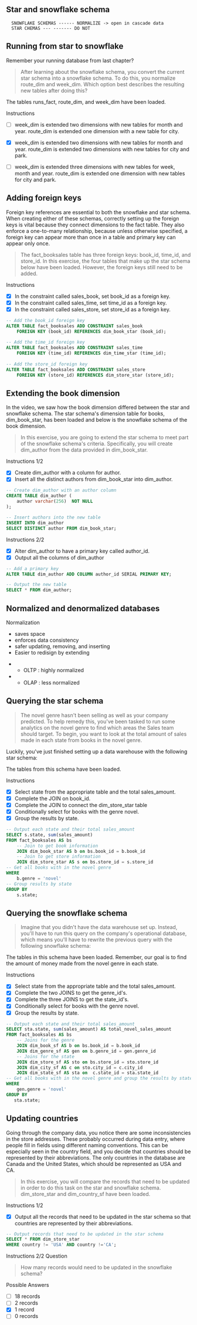 ## Star and snowflake schema

      SNOWFLAKE SCHEMAS ------ NORMALIZE -> open in cascade data 
      STAR CHEMAS --- ------- DO NOT
## Running from star to snowflake

Remember your running database from last chapter? 

> After learning about the snowflake schema, you convert the current star schema into a snowflake schema. 
  To do this, you normalize route_dim and week_dim. 
  Which option best describes the resulting new tables after doing this?

The tables runs_fact, route_dim, and week_dim have been loaded.

Instructions
  - [ ] week_dim is extended two dimensions with new tables for month and year. route_dim is extended one dimension with a new table for city.
  - [x] week_dim is extended two dimensions with new tables for month and year. route_dim is extended two dimensions with new tables for city and park.
  - [ ] week_dim is extended three dimensions with new tables for week, month and year. route_dim is extended one dimension with new tables for city and park.


## Adding foreign keys

Foreign key references are essential to both the snowflake and star schema. When creating either of these schemas, correctly setting up the foreign 
keys is vital because they connect dimensions to the fact table. They also enforce a one-to-many relationship, because unless otherwise specified, a foreign key
can appear more than once in a table and primary key can appear only once.

> The fact_booksales table has three foreign keys: book_id, time_id, and store_id. In this exercise, the four tables that make up the star schema below have been 
  loaded. However, the foreign keys still need to be added. 

Instructions

- [x] In the constraint called sales_book, set book_id as a foreign key.
- [x] In the constraint called sales_time, set time_id as a foreign key.
- [x] In the constraint called sales_store, set store_id as a foreign key.

```sql
-- Add the book_id foreign key
ALTER TABLE fact_booksales ADD CONSTRAINT sales_book
    FOREIGN KEY (book_id) REFERENCES dim_book_star (book_id);
    
-- Add the time_id foreign key
ALTER TABLE fact_booksales ADD CONSTRAINT sales_time
    FOREIGN KEY (time_id) REFERENCES dim_time_star (time_id);
    
-- Add the store_id foreign key
ALTER TABLE fact_booksales ADD CONSTRAINT sales_store
    FOREIGN KEY (store_id) REFERENCES dim_store_star (store_id);
```

## Extending the book dimension
In the video, we saw how the book dimension differed between the star and snowflake schema. The star schema's dimension table for books, dim_book_star, has been loaded and below is the snowflake schema of the book dimension. 

> In this exercise, you are going to extend the star schema to meet part of the snowflake schema's criteria. Specifically, you will create dim_author from the data       provided in dim_book_star.

Instructions 1/2
- [x] Create dim_author with a column for author.
- [x] Insert all the distinct authors from dim_book_star into dim_author.

```sql
-- Create dim_author with an author column
CREATE TABLE dim_author (
    author varchar(256)  NOT NULL
);

-- Insert authors into the new table
INSERT INTO dim_author
SELECT DISTINCT author FROM dim_book_star;
```
Instructions 2/2
- [x] Alter dim_author to have a primary key called author_id.
- [x] Output all the columns of dim_author
```sql
-- Add a primary key 
ALTER TABLE dim_author ADD COLUMN author_id SERIAL PRIMARY KEY;

-- Output the new table
SELECT * FROM dim_author;
```
## Normalized and denormalized databases
      
Normalization 
* saves space
* enforces data consistency
* safer updating, removing, and inserting
* Easier to redisign by extending    
- - OLTP : highly normalized
- - OLAP : less normalized

## Querying the star schema

> The novel genre hasn't been selling as well as your company predicted. To help remedy this, you've been tasked to run some analytics on the novel genre to find which   areas the Sales team should target. To begin, you want to look at the total amount of sales made in each state from books in the novel genre.

Luckily, you've just finished setting up a data warehouse with the following star schema:

The tables from this schema have been loaded.

Instructions

- [x] Select state from the appropriate table and the total sales_amount.
- [x] Complete the JOIN on book_id.
- [x] Complete the JOIN to connect the dim_store_star table
- [x] Conditionally select for books with the genre novel.
- [x] Group the results by state.
```sql
-- Output each state and their total sales_amount
SELECT s.state, sum(sales_amount)
FROM fact_booksales AS bs
	-- Join to get book information
    JOIN dim_book_star AS b on bs.book_id = b.book_id
	-- Join to get store information
    JOIN dim_store_star AS s on bs.store_id = s.store_id
-- Get all books with in the novel genre
WHERE  
    b.genre = 'novel'
-- Group results by state
GROUP BY
    s.state;
```
## Querying the snowflake schema

> Imagine that you didn't have the data warehouse set up. Instead, you'll have to run this query on the company's operational database, which means you'll have to       rewrite the previous query with the following snowflake schema:

The tables in this schema have been loaded. Remember, our goal is to find the amount of money made from the novel genre in each state.

Instructions

- [x] Select state from the appropriate table and the total sales_amount.
- [x] Complete the two JOINS to get the genre_id's.
- [x] Complete the three JOINS to get the state_id's.
- [x] Conditionally select for books with the genre novel.
- [x] Group the results by state.
```sql
-- Output each state and their total sales_amount
SELECT sta.state, sum(sales_amount) AS total_novel_sales_amount
FROM fact_booksales AS bs
    -- Joins for the genre
    JOIN dim_book_sf AS b on bs.book_id = b.book_id
    JOIN dim_genre_sf AS gen on b.genre_id = gen.genre_id
    -- Joins for the state 
    JOIN dim_store_sf AS sto on bs.store_id = sto.store_id 
    JOIN dim_city_sf AS c on sto.city_id = c.city_id
	JOIN dim_state_sf AS sta on  c.state_id = sta.state_id
-- Get all books with in the novel genre and group the results by state
WHERE  
    gen.genre = 'novel'
GROUP BY
   sta.state;
```
## Updating countries
Going through the company data, you notice there are some inconsistencies in the store addresses. These probably occurred during data entry, where people fill in fields using different naming conventions. This can be especially seen in the country field, and you decide that countries should be represented by their abbreviations. The only countries in the database are Canada and the United States, which should be represented as USA and CA.

> In this exercise, you will compare the records that need to be updated in order to do this task on the star and snowflake schema. dim_store_star and dim_country_sf     have been loaded.

Instructions 1/2
- [x] Output all the records that need to be updated in the star schema so that countries are represented by their abbreviations.
```sql
-- Output records that need to be updated in the star schema
SELECT * FROM dim_store_star 
WHERE country != 'USA' AND country !='CA';
```
Instructions 2/2
Question
> How many records would need to be updated in the snowflake schema?

Possible Answers
- [ ] 18 records
- [ ] 2 records
- [x] 1 record
- [ ] 0 records
